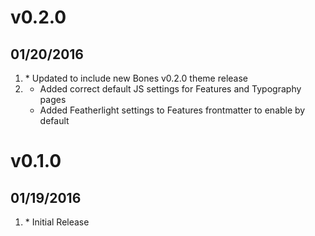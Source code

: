 # v0.2.0
## 01/20/2016

1. [](#improvement)
		* Updated to include new Bones v0.2.0 theme release
2. [](#bugfix)
    * Added correct default JS settings for Features and Typography pages
    * Added Featherlight settings to Features frontmatter to enable by default


# v0.1.0
## 01/19/2016

1. [](#new)
		* Initial Release
